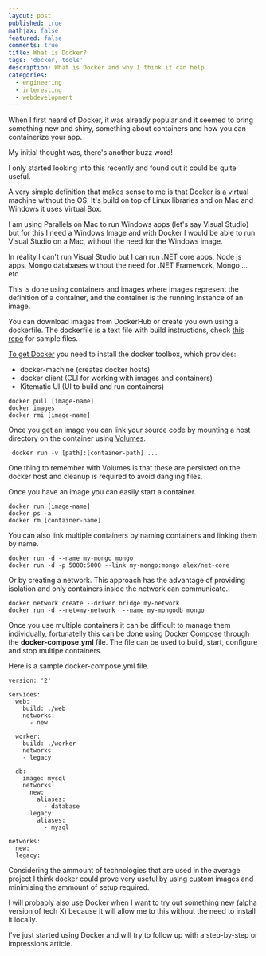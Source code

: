 ```yaml
---
layout: post
published: true
mathjax: false
featured: false
comments: true
title: What is Docker?
tags: 'docker, tools'
description: What is Docker and why I think it can help.
categories:
  - engineering
  - interesting
  - webdevelopment
---
```

When I first heard of Docker, it was already popular and it seemed to bring something new and shiny, something about containers and how you can containerize your app.

My initial thought was, there's another buzz word!

I only started looking into this recently and found out it could be quite useful.

A very simple definition that makes sense to me is that Docker is a virtual machine without the OS. 
It's build on top of Linux libraries and on Mac and Windows it uses Virtual Box.

I am using Parallels on Mac to run Windows apps (let's say Visual Studio) but for this I need a Windows Image and with Docker I would be able to run Visual Studio on a Mac,  without the need for the Windows image.

In reality I can't run Visual Studio but I can run .NET core apps, Node js apps, Mongo databases without the need for .NET Framework, Mongo ... etc

This is done using containers and images where images represent the definition of a container, and the container is the running instance of an image. 

You can download images from DockerHub or create you own using a dockerfile. The dockerfile is a text file with build instructions, check [this repo](https://github.com/kstaken/dockerfile-examples) for sample files. 

[To get Docker](https://docs.docker.com/) you need to install the docker toolbox, which provides:

- docker-machine (creates docker hosts)
- docker client (CLI for working with images and containers)
- Kitematic UI (UI to build and run containers)

```
docker pull [image-name]
docker images
docker rmi [image-name]
```
Once you get an image you can link your source code by mounting a host directory on the container using [Volumes](https://docs.docker.com/engine/tutorials/dockervolumes/).

```
 docker run -v [path]:[container-path] ... 
```

One thing to remember with Volumes is that these are persisted on the docker host and cleanup is required to avoid dangling files.

Once you have an image you can easily start a container.

```
docker run [image-name]
docker ps -a 
docker rm [container-name]
```

You can also link multiple containers by naming containers and linking them by name.

```
docker run -d --name my-mongo mongo
docker run -d -p 5000:5000 --link my-mongo:mongo alex/net-core
```

Or by creating a network. This approach has the advantage of providing isolation and only containers inside the network can communicate.

```
docker network create --driver bridge my-network
docker run -d --net=my-network  --name my-mongodb mongo
```

Once you use multiple containers it can be difficult to manage them individually, fortunatelly this can be done using [Docker Compose](https://docs.docker.com/compose/) through the **docker-compose.yml** file. The file can be used to build, start, configure and stop multipe containers.

Here is a sample docker-compose.yml file.

```
version: '2'

services:
  web:
    build: ./web
    networks:
      - new

  worker:
    build: ./worker
    networks:
    - legacy

  db:
    image: mysql
    networks:
      new:
        aliases:
          - database
      legacy:
        aliases:
          - mysql

networks:
  new:
  legacy:
```

Considering the ammount of technologies that are used in the average project I think docker could prove very useful by using custom images and minimising the ammount of setup required. 

I will probably also use Docker when I want to try out something new (alpha version of tech X) because it will allow me to this without the need to install it locally.

I've just started using Docker and will try to follow up with a step-by-step or impressions article.
